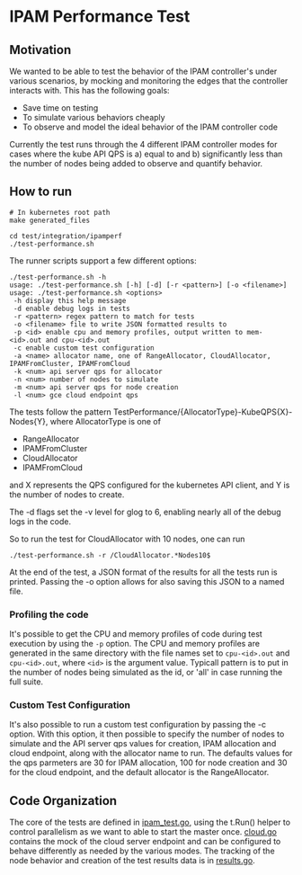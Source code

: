 IPAM Performance Test
=====

Motivation
-----
We wanted to be able to test the behavior of the IPAM controller's under various scenarios,
by mocking and monitoring the edges that the controller interacts with. This has the following goals:

- Save time on testing
- To simulate various behaviors cheaply
- To observe and model the ideal behavior of the IPAM controller code

Currently the test runs through the 4 different IPAM controller modes for cases where the kube API QPS is a)
equal to and b) significantly less than the number of nodes being added to observe and quantify behavior.

How to run
-------

```shell
# In kubernetes root path
make generated_files

cd test/integration/ipamperf
./test-performance.sh
```

The runner scripts support a few different options:

```shell
./test-performance.sh -h
usage: ./test-performance.sh [-h] [-d] [-r <pattern>] [-o <filename>]
usage: ./test-performance.sh <options>
 -h display this help message
 -d enable debug logs in tests
 -r <pattern> regex pattern to match for tests
 -o <filename> file to write JSON formatted results to
 -p <id> enable cpu and memory profiles, output written to mem-<id>.out and cpu-<id>.out
 -c enable custom test configuration
 -a <name> allocator name, one of RangeAllocator, CloudAllocator, IPAMFromCluster, IPAMFromCloud
 -k <num> api server qps for allocator
 -n <num> number of nodes to simulate
 -m <num> api server qps for node creation
 -l <num> gce cloud endpoint qps
```

The tests follow the pattern TestPerformance/{AllocatorType}-KubeQPS{X}-Nodes{Y}, where AllocatorType
is one of

- RangeAllocator
- IPAMFromCluster
- CloudAllocator
- IPAMFromCloud

and X represents the QPS configured for the kubernetes API client, and Y is the number of nodes to create.

The -d flags set the -v level for glog to 6, enabling nearly all of the debug logs in the code.

So to run the test for CloudAllocator with 10 nodes, one can run

```shell
./test-performance.sh -r /CloudAllocator.*Nodes10$
```

At the end of the test, a JSON format of the results for all the tests run is printed. Passing the -o option
allows for also saving this JSON to a named file.

### Profiling the code
It's possible to get the CPU and memory profiles of code during test execution by using the ```-p``` option.
The CPU and memory profiles are generated in the same directory with the file names set to ```cpu-<id>.out```
and ```cpu-<id>.out```, where ```<id>``` is the argument value. Typicall pattern is to put in the number
of nodes being simulated as the id, or 'all' in case running the full suite.

### Custom Test Configuration
It's also possible to run a custom test configuration by passing the -c option. With this option, it then
possible to specify the number of nodes to simulate and the API server qps values for creation,
IPAM allocation and cloud endpoint, along with the allocator name to run. The defaults values for the
qps parmeters are 30 for IPAM allocation, 100 for node creation and 30 for the cloud endpoint, and the
default allocator is the RangeAllocator.

Code Organization
-----
The core of the tests are defined in [ipam_test.go](ipam_test.go), using the t.Run() helper to control parallelism
as we want to able to start the master once. [cloud.go](cloud.go) contains the mock of the cloud server endpoint
and can be configured to behave differently as needed by the various modes. The tracking of the node behavior and
creation of the test results data is in [results.go](results.go).
